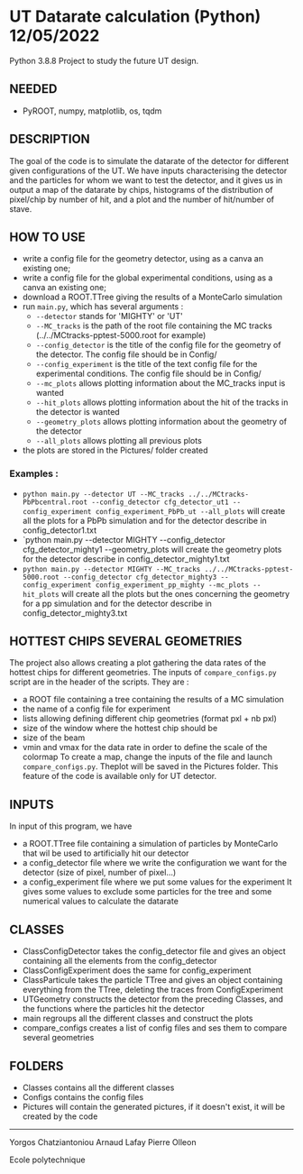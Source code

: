 # UT Datarate calculation (Python) 12/05/2022

Python 3.8.8
Project to study the future UT design.


## NEEDED
 - PyROOT, numpy, matplotlib, os, tqdm

## DESCRIPTION
The goal of the code is to simulate the datarate of the detector for
different given configurations of the UT.
We have inputs characterising the detector and the particles for whom
we want to test the detector, and it gives us in output a map of the 
datarate by chips, histograms of the distribution of pixel/chip by 
number of hit, and a plot and the number of hit/number of stave.

## HOW TO USE
- write a config file for the geometry detector, using as a canva an existing one;
- write a config file for the global experimental conditions, using as a canva an existing one;
- download a ROOT.TTree giving the results of a MonteCarlo simulation
- run `main.py`, which has several arguments :
  - `--detector` stands for 'MIGHTY' or 'UT'
  - `--MC_tracks` is the path of the root file containing the MC tracks (../../MCtracks-pptest-5000.root for example)
  - `--config_detector` is the title of the config file for the geometry of the detector. The config file should be in Config/
  - `--config_experiment` is the title of the text config file for the experimental conditions. The config file should be in Config/
  - `--mc_plots` allows plotting information about the MC_tracks input is wanted
  - `--hit_plots` allows plotting information about the hit of the tracks in the detector is wanted
  - `--geometry_plots` allows plotting information about the geometry of the detector
  - `--all_plots` allows plotting all previous plots
- the plots are stored in the Pictures/ folder created

### Examples :
- `python main.py --detector UT --MC_tracks ../../MCtracks-PbPbcentral.root --config_detector cfg_detector_ut1 --config_experiment config_experiment_PbPb_ut --all_plots` will create all the plots for a PbPb simulation and for the detector describe in config_detector1.txt
- `python main.py --detector MIGHTY --config_detector cfg_detector_mighty1 --geometry_plots will create the geometry plots for the detector describe in config_detector_mighty1.txt
- `python main.py --detector MIGHTY --MC_tracks ../../MCtracks-pptest-5000.root --config_detector cfg_detector_mighty3 --config_experiment config_experiment_pp_mighty --mc_plots --hit_plots` will create all the plots but the ones concerning the geometry for a pp simulation and for the detector describe in config_detector_mighty3.txt

## HOTTEST CHIPS SEVERAL GEOMETRIES

The project also allows creating a plot gathering the data rates of the hottest chips for different geometries.
The inputs of `compare_configs.py` script are in the header of the scripts. They are :
- a ROOT file containing a tree containing the results of a MC simulation
- the name of a config file for experiment
- lists allowing defining different chip geometries (format pxl + nb pxl)
- size of the window where the hottest chip should be
- size of the beam
- vmin and vmax for the data rate in order to define the scale of the colormap
To create a map, change the inputs of the file and launch `compare_configs.py`. Theplot will be saved in the Pictures folder.
This feature of the code is available only for UT detector.


## INPUTS
In input of this program, we have 
  - a ROOT.TTree file containing a simulation of particles by MonteCarlo
    that wil be used to artificially hit our detector
  - a config_detector file where we write the configuration we want for 
    the detector (size of pixel, number of pixel...)
  - a config_experiment file where we put some values for the experiment
    It gives some values to exclude some particles for the tree and some
    numerical values to calculate the datarate 

## CLASSES
  - ClassConfigDetector takes the config_detector file and gives an object
    containing all the elements from the config_detector
  - ClassConfigExperiment does the same for config_experiment
  - ClassParticule takes the particle TTree and gives an object 
    containing everything from the TTree, deleting the traces from 
    ConfigExperiment
  - UTGeometry constructs the detector from the preceding Classes, and 
    the functions where the particles hit the detector
  - main regroups all the different classes and construct the plots
  - compare_configs creates a list of config files and ses them to compare several geometries

## FOLDERS
  - Classes contains all the different classes
  - Configs contains the config files
  - Pictures will contain the generated pictures, if it doesn't exist, it will be created by the code





_______________
Yorgos Chatziantoniou
Arnaud Lafay
Pierre Olleon

Ecole polytechnique
